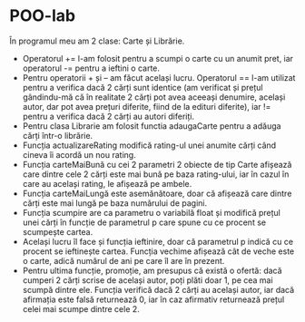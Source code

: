 # POO-lab
În programul meu am 2 clase: Carte și Librărie. 
* Operatorul += l-am folosit pentru a scumpi o carte cu un anumit pret, iar operatorul -= pentru a ieftini o carte. <br/>
* Pentru operatorii + și – am făcut același lucru. Operatorul == l-am utilizat pentru a verifica dacă 2 cărți sunt identice (am verificat și prețul gândindu-mă că în realitate 2 cărți pot avea aceeași denumire, același autor, dar pot avea prețuri diferite, fiind de la edituri diferite), iar != pentru a verifica dacă 2 cărți au autori diferiți. <br/>
* Pentru clasa Librarie am folosit functia adaugaCarte pentru a adăuga cărți într-o librărie.<br/>
* Funcția actualizareRating modifică rating-ul unei anumite cărți când cineva îi acordă un nou rating. <br/>
* Funcția carteMaiBună cu cei 2 parametri 2 obiecte de tip Carte afișează care dintre cele 2 cărți este mai bună pe baza rating-ului, iar în cazul în care au același rating, le afișează pe ambele. <br/>
* Funcția carteMaiLungă este asemănătoare, doar că afișează care dintre cărți este mai lungă pe baza numărului de pagini.<br/>
* Funcția scumpire are ca parametru o variabilă float și modifică prețul unei cărți în funcție de parametrul p care spune cu ce procent se scumpește cartea.<br/>
* Același lucru îl face și funcția ieftinire, doar că parametrul p indică cu ce procent se ieftinește cartea. Funcția vechime afișează cât de veche este o carte, adică numărul de ani pe care îl are în prezent. <br/>
* Pentru ultima funcție, promoție, am presupus că există o ofertă: dacă cumperi 2 cărți scrise de același autor, poți plăti doar 1, pe cea mai scumpă dintre ele. Funcția verifică dacă 2 cărți au același autor, iar dacă afirmația este falsă returnează 0, iar în caz afirmativ returnează prețul celei mai scumpe dintre cele 2.
